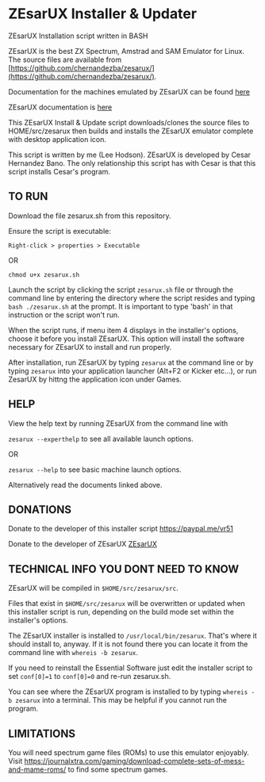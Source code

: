 # ZEsarUX Installer & Updater
ZEsarUX Installation script written in BASH

ZEsarUX is the best ZX Spectrum, Amstrad and SAM Emulator for Linux. The source files are available from [https://github.com/chernandezba/zesarux/](https://github.com/chernandezba/zesarux/).

Documentation for the machines emulated by ZEsarUX can be found [here](https://github.com/chernandezba/zesarux-extras/tree/master/extras)

ZEsarUX documentation is [here](https://github.com/chernandezba/zesarux/tree/master/src/docs)

This ZEsarUX Install & Update script downloads/clones the source files to HOME/src/zesarux then builds and installs the ZEsarUX emulator complete with desktop application icon.

This script is written by me (Lee Hodson). ZEsarUX is developed by Cesar Hernandez Bano. The only relationship this script has with Cesar is that this script installs Cesar's program.

## TO RUN

Download the file zesarux.sh from this repository.

Ensure the script is executable:

`Right-click > properties > Executable`

OR

`chmod u+x zesarux.sh`

Launch the script by clicking the script `zesarux.sh` file or through the command line by entering the directory where the script resides and typing `bash ./zesarux.sh` at the prompt. It is important to type 'bash' in that instruction or the script won't run.

When the script runs, if menu item 4 displays in the installer's options, choose it before you install ZEsarUX. This option will install the software necessary for ZEsarUX to install and run properly.

After installation, run ZEsarUX by typing `zesarux` at the command line or by typing `zesarux` into your application launcher (Alt+F2 or Kicker etc...), or run ZesarUX by hittng the application icon under Games.

## HELP

View the help text by running ZEsarUX from the command line with

`zesarux --experthelp` to see all available launch options.

OR

`zesarux --help` to see basic machine launch options.

Alternatively read the documents linked above.

## DONATIONS

Donate to the developer of this installer script https://paypal.me/vr51

Donate to the developer of ZEsarUX [ZEsarUX](https://github.com/chernandezba/zesarux/)

## TECHNICAL INFO YOU DONT NEED TO KNOW

ZEsarUX will be compiled in `$HOME/src/zesarux/src`.

Files that exist in `$HOME/src/zesarux` will be overwritten or updated when this installer script is run, depending on the build mode set within the installer's options.

The ZEsarUX installer is installed to `/usr/local/bin/zesarux`. That's where it should install to, anyway. If it is not found there you can locate it from the command line with `whereis -b zesarux`.

If you need to reinstall the Essential Software just edit the installer script to set `conf[0]=1` to `conf[0]=0` and re-run zesarux.sh.

You can see where the ZEsarUX program is installed to by typing `whereis -b zesarux` into a terminal. This may be helpful if you cannot run the program.

## LIMITATIONS

You will need spectrum game files (ROMs) to use this emulator enjoyably.
Visit https://journalxtra.com/gaming/download-complete-sets-of-mess-and-mame-roms/ to find some spectrum games.
